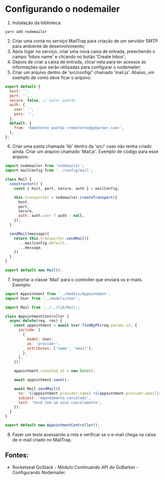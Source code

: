 # Configurando o nodemailer

1. Instalação da biblioteca:
```
yarn add nodemailer
```

2. Criar uma conta no serviço MailTrap para criação de um servidor SMTP para ambiente de desenvolvimento;
3. Após logar no serviço, criar uma nova caixa de entrada, preechendo o campo 'Inbox name' e clicando no botão 'Create Inbox';
4. Depois de criar a caixa de entrada, clicar nela para ter acessos as informações que serão utilizadas para configurar o nodemailer;
5. Criar um arquivo dentro de 'src/config/' chamado 'mail.js'. Abaixo, um exemplo de como deve ficar o arquivo:
```javascript
export default {
  host: '',
  port: '', 
  secure: false, // Valor padrão
  auth: {
    user: '', 
    pass: '', 
  },
  default: {
    from: 'Remetente padrão <remetente@gobarber.com>',
  },
};
```
6. Criar uma pasta chamada 'lib' dentro da 'src/' caso não tenha criado ainda. Criar um arquivo chamado 'Mail.js'. Exemplo de código para esse arquivo:
```javascript
import nodemailer from 'nodemailer';
import mailConfig from '../config/mail';

class Mail {
  constructor() {
    const { host, port, secure, auth } = mailConfig;

    this.transporter = nodemailer.createTransport({
      host, 
      port, 
      secure,
      auth: auth.user ? auth : null,
    });
  }

  sendMail(message){
    return this.transporter.sendMail({
      ...mailconfig.default,
      ...message,
    })
  }
}

export default new Mail();
```
7. Importar a classe 'Mail' para o controller que enviará os e-mails. Exemplo:
```javascript
import Appointment from '../models/Appointment';
import User from '../models/User';

import Mail from '../../lib/Mail';

class AppointmentController {
  async delete(req, res) {
    const appointment = await User.findByPk(req.params.id, {
      include: [
        {
          model: User, 
          as: 'provider',
          attributes: ['name', 'email'],
        },
      ],
    });

    appointment.canceled_at = new Date();

    await appointment.save();

    await Mail.sendMail({
      to: `${appointment.provider.name} <${appointment.provider.email}>`,
      subject: 'Agendamento cancelado',
      text: 'Você tem um novo cancelamento',
    });
  }
}

export default new AppointmentController();
```
8. Fazer um teste acessando a rota e verificar se o e-mail chega na caixa de e-mail criado no MailTrap.

## Fontes: 
- Rocketseat GoStack - Módulo Continuando API do GoBarber - Configurando Nodemailer. 